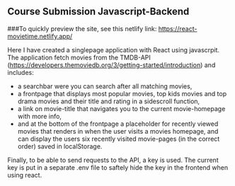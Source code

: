 ## Course Submission Javascript-Backend 

###To quickly preview the site, see this netlify link: https://react-movietime.netlify.app/


Here I have created a singlepage application with React using javascrpit. The application fetch movies from the TMDB-API (https://developers.themoviedb.org/3/getting-started/introduction) and includes:

- a searchbar were you can search after all matching movies,
- a frontpage that displays most popular movies, top kids movies and top drama movies and their title and rating in a sidescroll function,
- a link on movie-title that navigates you to the current movie-homepage with more info,
- and at the bottom of the frontpage a placeholder for recently viewed movies that renders in when the user visits a movies homepage, and can display the users six recently visited movie-pages (in the correct order) saved in localStorage.


Finally, to be able to send requests to the API, a key is used. The current key is put in a separate .env file to saftely hide the key in the frontend when using react.

